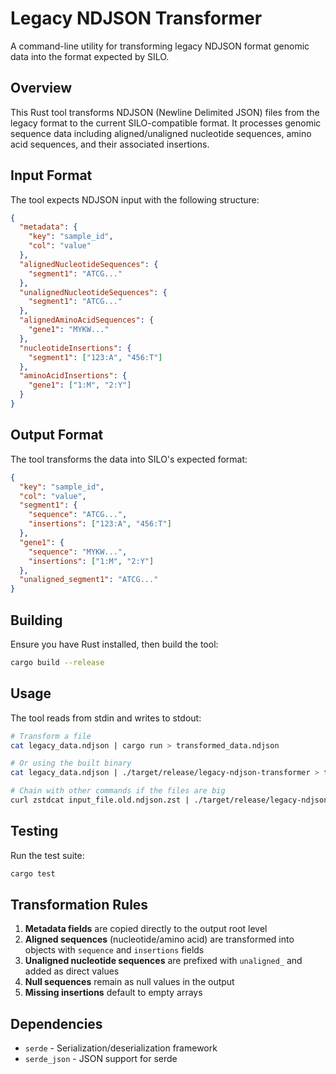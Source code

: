 # Legacy NDJSON Transformer

A command-line utility for transforming legacy NDJSON format genomic data into the format expected by SILO.

## Overview

This Rust tool transforms NDJSON (Newline Delimited JSON) files from the legacy format to the current SILO-compatible format. It processes genomic sequence data including aligned/unaligned nucleotide sequences, amino acid sequences, and their associated insertions.

## Input Format

The tool expects NDJSON input with the following structure:

```json
{
  "metadata": {
    "key": "sample_id",
    "col": "value"
  },
  "alignedNucleotideSequences": {
    "segment1": "ATCG..."
  },
  "unalignedNucleotideSequences": {
    "segment1": "ATCG..."
  },
  "alignedAminoAcidSequences": {
    "gene1": "MYKW..."
  },
  "nucleotideInsertions": {
    "segment1": ["123:A", "456:T"]
  },
  "aminoAcidInsertions": {
    "gene1": ["1:M", "2:Y"]
  }
}
```

## Output Format

The tool transforms the data into SILO's expected format:

```json
{
  "key": "sample_id",
  "col": "value",
  "segment1": {
    "sequence": "ATCG...",
    "insertions": ["123:A", "456:T"]
  },
  "gene1": {
    "sequence": "MYKW...",
    "insertions": ["1:M", "2:Y"]
  },
  "unaligned_segment1": "ATCG..."
}
```

## Building

Ensure you have Rust installed, then build the tool:

```bash
cargo build --release
```

## Usage

The tool reads from stdin and writes to stdout:

```bash
# Transform a file
cat legacy_data.ndjson | cargo run > transformed_data.ndjson

# Or using the built binary
cat legacy_data.ndjson | ./target/release/legacy-ndjson-transformer > transformed_data.ndjson

# Chain with other commands if the files are big
curl zstdcat input_file.old.ndjson.zst | ./target/release/legacy-ndjson-transformer | zstd > zstdcat input_file.ndjson.zst
```

## Testing

Run the test suite:

```bash
cargo test
```

## Transformation Rules

1. **Metadata fields** are copied directly to the output root level
2. **Aligned sequences** (nucleotide/amino acid) are transformed into objects with `sequence` and `insertions` fields
3. **Unaligned nucleotide sequences** are prefixed with `unaligned_` and added as direct values
4. **Null sequences** remain as null values in the output
5. **Missing insertions** default to empty arrays

## Dependencies

- `serde` - Serialization/deserialization framework
- `serde_json` - JSON support for serde
